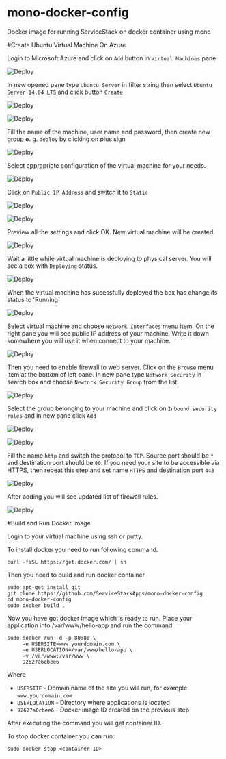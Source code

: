 # mono-docker-config
Docker image for running ServiceStack on docker container using mono

#Create Ubuntu Virtual Machine On Azure

Login to Microsoft Azure and click on `Add` button in `Virtual Machines` pane

![Deploy](https://github.com/ServiceStackApps/mono-server-config/blob/master/images/0-create-azure-1.png)

In new opened pane type `Ubuntu Server` in filter string then select `Ubuntu Server 14.04 LTS` and click button `Create`

![Deploy](https://github.com/ServiceStackApps/mono-server-config/blob/master/images/0-create-azure-2.png)

![Deploy](https://github.com/ServiceStackApps/mono-server-config/blob/master/images/0-create-azure-3.png)

Fill the name of the machine, user name and password, then create new group e. g. `deploy` by clicking on plus sign

![Deploy](https://github.com/ServiceStackApps/mono-server-config/blob/master/images/0-create-azure-4.png)

Select appropriate configuration of the virtual machine for your needs.

![Deploy](https://github.com/ServiceStackApps/mono-server-config/blob/master/images/0-create-azure-5.png)

Click on `Public IP Address` and switch it to `Static`

![Deploy](https://github.com/ServiceStackApps/mono-server-config/blob/master/images/0-create-azure-6.png)

![Deploy](https://github.com/ServiceStackApps/mono-server-config/blob/master/images/0-create-azure-7.png)

Preview all the settings and click OK. New virtual machine will be created.

![Deploy](https://github.com/ServiceStackApps/mono-server-config/blob/master/images/0-create-azure-8.png)

Wait a little while virtual machine is deploying to physical server. You will see a box with `Deploying` status.

![Deploy](https://github.com/ServiceStackApps/mono-server-config/blob/master/images/0-create-azure-9.png)

When the virtual machine has sucessfully deployed the box has change its status to 'Running`

![Deploy](https://github.com/ServiceStackApps/mono-server-config/blob/master/images/0-create-azure-10.png)

Select virtual machine and choose `Network Interfaces` menu item. On the right pane you will see public IP address of your machine. Write it down somewhere you will use it when connect to your machine. 

![Deploy](https://github.com/ServiceStackApps/mono-server-config/blob/master/images/0-create-azure-11.png)

Then you need to enable firewall to web server. Click on the `Browse` menu item at the bottom of left pane. In new pane type `Network Security` in search box and choose `Newtork Security Group` from the list.

![Deploy](https://github.com/ServiceStackApps/mono-server-config/blob/master/images/0-create-azure-12.png)

Select the group belonging to your machine and click on `Inbound security rules` and in new pane click `Add`

![Deploy](https://github.com/ServiceStackApps/mono-server-config/blob/master/images/0-create-azure-13.png)

![Deploy](https://github.com/ServiceStackApps/mono-server-config/blob/master/images/0-create-azure-14.png)


Fill the name `http` and switch the protocol to `TCP`. Source port should be `*` and destination port should be `80`. If you need your site to be accessible via HTTPS, then repeat this step and set name `HTTPS` and destination port `443`

![Deploy](https://github.com/ServiceStackApps/mono-server-config/blob/master/images/0-create-azure-15.png)

After adding you will see updated list of firewall rules.

![Deploy](https://github.com/ServiceStackApps/mono-server-config/blob/master/images/0-create-azure-16.png)


#Build and Run Docker Image

Login to your virtual machine using ssh or putty.  

To install docker you need to run following command:

    curl -fsSL https://get.docker.com/ | sh

Then you need to build and run docker container

    sudo apt-get install git
    git clone https://github.com/ServiceStackApps/mono-docker-config
    cd mono-docker-config
    sudo docker build .
    
Now you have got docker image which is ready to run. Place your application into /var/www/hello-app and run the command 
    
    sudo docker run -d -p 80:80 \
         -e USERSITE=www.yourdomain.com \
         -e USERLOCATION=/var/www/hello-app \
         -v /var/www:/var/www \
         92627a6cbee6

Where 

- `USERSITE` - Domain name of the site you will run, for example `www.yourdomain.com`
- `USERLOCATION` - Directory where applications is located
- `92627a6cbee6` - Docker image ID created on the previous step

After executing the command you will get container ID. 


To stop docker container you can run:

    sudo docker stop <container ID>



